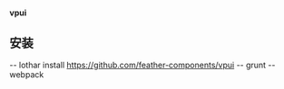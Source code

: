 #### vpui

## 安装
 -- lothar install https://github.com/feather-components/vpui
 -- grunt
 -- webpack

 